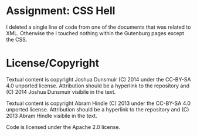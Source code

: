 Assignment: CSS Hell
====================

I deleted a single line of code from one of the documents that was related to XML. Otherwise the I touched nothing within the Gutenburg pages except the CSS.

License/Copyright
=================
Textual content is copyright Joshua Dunsmuir (C) 2014 under the CC-BY-SA
4.0 unported license. Attribution should be a hyperlink to the
repository and (C) 2014 Joshua Dunsmuir visibile in the text.

Textual content is copyright Abram Hindle (C) 2013 under the CC-BY-SA
4.0 unported license. Attribution should be a hyperlink to the
repository and (C) 2013 Abram Hindle visibile in the text.

Code is licensed under the Apache 2.0 license.



